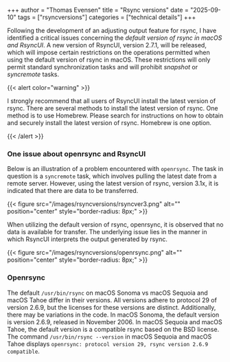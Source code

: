 +++
author = "Thomas Evensen"
title = "Rsync versions"
date = "2025-09-10"
tags = ["rsyncversions"]
categories = ["technical details"]
+++

Following the development of an adjusting output feature for rsync, I have identified a critical issues concerning the *default version of rsync in macOS and RsyncUI*. A new version of RsyncUI, version 2.7.1, will be released, which will impose certain restrictions on the operations permitted when using the default version of rsync in macOS. These restrictions will only permit standard synchronization tasks and will prohibit *snapshot* or *syncremote* tasks.

{{< alert color="warning" >}}

I strongly recommend that all users of RsyncUI install the latest version of rsync. There are several methods to install the latest version of rsync. One method is to use Homebrew. Please search for instructions on how to obtain and securely install the latest version of rsync. Homebrew is one option.

{{< /alert >}}

### One issue about openrsync and RsyncUI

Below is an illustration of a problem encountered with `openrsync`. The task in question is a `syncremote` task, which involves pulling the latest date from a remote server. However, using the latest version of rsync, version 3.1x, it is indicated that there are data to be transferred. 

{{< figure src="/images/rsyncversions/rsyncver3.png" alt="" position="center" style="border-radius: 8px;" >}}

When utilizing the default version of rsync, openrsync, it is observed that no data is available for transfer. The underlying issue lies in the manner in which RsyncUI interprets the output generated by rsync.

{{< figure src="/images/rsyncversions/openrsync.png" alt="" position="center" style="border-radius: 8px;" >}}

### Openrsync

The default `/usr/bin/rsync` on macOS Sonoma vs macOS Sequoia and macOS Tahoe differ in their versions. All versions adhere to protocol 29 of version 2.6.9, but the licenses for these versions are distinct. Additionally, there may be variations in the code. In macOS Sonoma, the default version is version 2.6.9, released in November 2006. In macOS Sequoia and macOS Tahoe, the default version is a compatible rsync based on the BSD license. The command `/usr/bin/rsync --version` in macOS Sequoia and macOS Tahoe displays `openrsync: protocol version 29, rsync version 2.6.9 compatible`.
